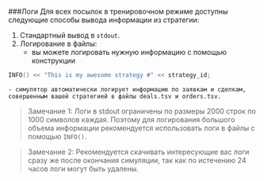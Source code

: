 ###Логи
Для всех посылок в тренировочном режиме доступны следующие способы вывода информации из стратегии: 
1. Cтандартный вывод в `stdout`. 
2. Логирование в файлы:
    - вы можете логировать нужную информацию с помощью конструкции 
```cpp
INFO() << "This is my awesome strategy #" << strategy_id;
``` 
    - симулятор автоматически логирует информацию по заявкам и сделкам, совершенным вашей стратегией в файлы deals.tsv и orders.tsv.

> Замечание 1: 
Логи в stdout ограничены по размеры 2000 строк по 1000 символов каждая. Поэтому для логирования большого объема информации рекомендуется использовать логи в файлы с помощью `INFO()`.

> Замечание 2: Рекомендуется скачивать интересующие вас логи сразу же после окончания симуляции, так как по истечению 24 часов логи могут быть удалены. 
